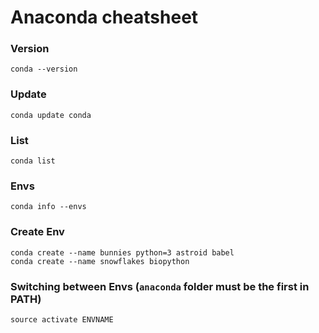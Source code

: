 # Anaconda cheatsheet

### Version
```
conda --version
```

### Update
```
conda update conda
```

### List
```
conda list
```

### Envs
```
conda info --envs
```

### Create Env
```
conda create --name bunnies python=3 astroid babel
conda create --name snowflakes biopython
```

### Switching between Envs (`anaconda` folder must be the first in PATH)
```
source activate ENVNAME
```

